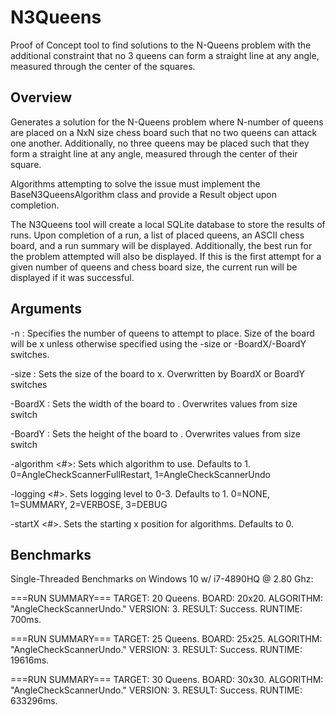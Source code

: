 # N3Queens
Proof of Concept tool to find solutions to the N-Queens problem with the additional constraint that no 3 queens can form a straight line at any angle, measured through the center of the squares.

## Overview
Generates a solution for the N-Queens problem where N-number of queens are placed on a NxN size chess board such that no two queens can attack one another. Additionally, no three queens may be placed such that they form a straight line at any angle, measured through the center of their square.

Algorithms attempting to solve the issue must implement the BaseN3QueensAlgorithm class and provide a Result object upon completion.

The N3Queens tool will create a local SQLite database to store the results of runs. Upon completion of a run, a list of placed queens, an ASCII chess board, and a run summary will be displayed. Additionally, the best run for the problem attempted will also be displayed. If this is the first attempt for a given number of queens and chess board size, the current run will be displayed if it was successful.

## Arguments
-n <NumberOfQueens>: Specifies the number of queens to attempt to place. Size of the board will be <NumberOfQueens>x<NumberOfQueens> unless otherwise specified using the -size or                      -BoardX/-BoardY switches.

-size <board size>: Sets the size of the board to <board size>x<board size>. Overwritten by BoardX or BoardY switches

-BoardX <board width>: Sets the width of the board to <board width>. Overwrites values from size switch

-BoardY <board height>: Sets the height of the board to <board height>. Overwrites values from size switch

-algorithm <#>: Sets which algorithm to use. Defaults to 1. 0=AngleCheckScannerFullRestart, 1=AngleCheckScannerUndo

-logging <#>. Sets logging level to 0-3. Defaults to 1. 0=NONE, 1=SUMMARY, 2=VERBOSE, 3=DEBUG
 
-startX <#>. Sets the starting x position for algorithms. Defaults to 0.

## Benchmarks

Single-Threaded Benchmarks on Windows 10 w/ i7-4890HQ @ 2.80 Ghz:  
  
===RUN SUMMARY===
TARGET: 20 Queens. BOARD: 20x20.
ALGORITHM: "AngleCheckScannerUndo." VERSION: 3.
RESULT: Success.
RUNTIME: 700ms.

  ===RUN SUMMARY===
TARGET: 25 Queens. BOARD: 25x25.
ALGORITHM: "AngleCheckScannerUndo." VERSION: 3.
RESULT: Success.
RUNTIME: 19616ms.
  
===RUN SUMMARY===
TARGET: 30 Queens. BOARD: 30x30.
ALGORITHM: "AngleCheckScannerUndo." VERSION: 3.
RESULT: Success.
RUNTIME: 633296ms.


